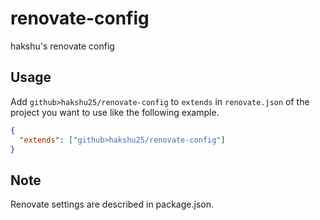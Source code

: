 # renovate-config

hakshu's renovate config

## Usage

Add `github>hakshu25/renovate-config` to `extends` in `renovate.json` of the project you want to use like the following example.

```json
{
  "extends": ["github>hakshu25/renovate-config"]
}
```

## Note

Renovate settings are described in package.json.
